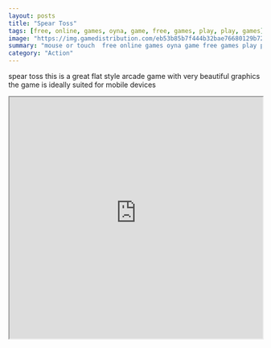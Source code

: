 ```yaml
---
layout: posts
title: "Spear Toss"
tags: [free, online, games, oyna, game, free, games, play, play, games]
image: "https://img.gamedistribution.com/eb53b85b7f444b32bae76680129b72be.jpg"
summary: "mouse or touch  free online games oyna game free games play play games"
category: "Action"
---
```


spear toss this is a great flat style arcade game with very beautiful graphics the game is ideally suited for mobile devices

<iframe width="100%" height="480px;" src="https://html5.gamedistribution.com/eb53b85b7f444b32bae76680129b72be/"></iframe>